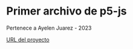# Primer archivo de p5-js 

Pertenece a Ayelen Juarez - 2023

[URL del proyecto](https://editor.p5js.org/Ayelen/sketches/geCSAsLkV)